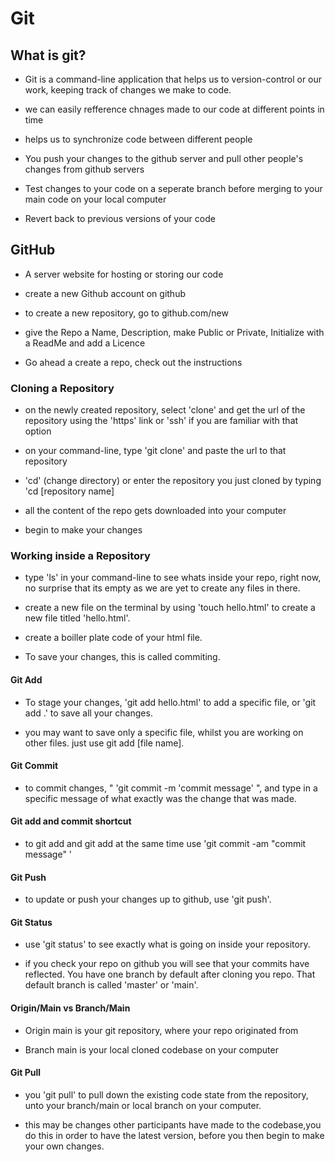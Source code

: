# Git

## What is git?

- Git is a command-line application that helps us to version-control or our work, keeping track of changes we make to code.

- we can easily refference chnages made to our code at different points in time

- helps us to synchronize code between different people

- You push your changes to the github server and pull other people's changes from github servers

- Test changes to your code on a seperate branch before merging to your main code on your local computer

- Revert back to previous versions of your code

## GitHub

- A server website for hosting or storing our code

- create a new Github account on github

- to create a new repository, go to github.com/new

- give the Repo a Name, Description, make Public or Private, Initialize with a ReadMe and add a Licence

- Go ahead a create a repo, check out the instructions

### Cloning a Repository

- on the newly created repository, select 'clone' and get the url of the repository using the 'https' link or 'ssh' if you are familiar with that option

- on your command-line, type 'git clone' and paste the url to that repository

- 'cd' (change directory) or enter the repository you just cloned by typing 'cd [repository name]

- all the content of the repo gets downloaded into your computer

- begin to make your changes

### Working inside a Repository

- type 'ls' in your command-line to see whats inside your repo, right now, no surprise that its empty as we are yet to create any files in there.

- create a new file on the terminal by using 'touch hello.html' to create a new file titled 'hello.html'.

- create a boiller plate code of your html file.

- To save your changes, this is called commiting.

#### Git Add

- To stage your changes, 'git add hello.html' to add a specific file, or 'git add .' to save all your changes.

- you may want to save only a specific file, whilst you are working on other files. just use git add [file name].

#### Git Commit

- to commit changes, " 'git commit -m 'commit message' ", and type in a specific message of what exactly was the change that was made.

#### Git add and commit shortcut

- to git add and git add at the same time use 'git commit -am "commit message" '

#### Git Push

- to update or push your changes up to github, use 'git push'.

#### Git Status

- use 'git status' to see exactly what is going on inside your repository.

- if you check your repo on github you will see that your commits have reflected. You have one branch by default after cloning you repo. That default branch is called 'master' or 'main'.

#### Origin/Main vs Branch/Main

- Origin main is your git repository, where your repo originated from

- Branch main is your local cloned codebase on your computer

#### Git Pull

- you 'git pull' to pull down the existing code state from the repository, unto your branch/main or local branch on your computer.

- this may be changes other participants have made to the codebase,you do this in order to have the latest version, before you then begin to make your own changes.
